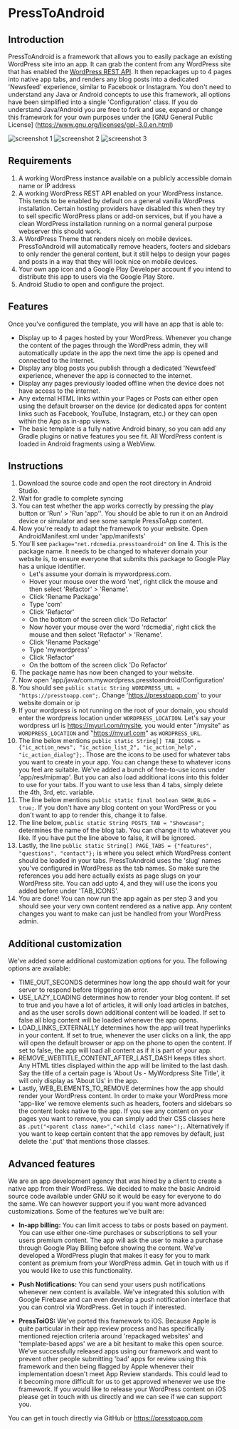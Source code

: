 # PressToAndroid

## Introduction

PressToAndroid is a framework that allows you to easily package an existing WordPress site into an app. It can grab the content from any WordPress site that has enabled the [WordPress REST API](https://developer.wordpress.org/rest-api/). It then repackages up to 4 pages into native app tabs, and renders any blog posts into a dedicated 'Newsfeed' experience, similar to Facebook or Instagram. You don't need to understand any Java or Android concepts to use this framework, all options have been simplified into a single 'Configuration' class. If you do understand Java/Android you are free to fork and use, expand or change this framework for your own purposes under the [GNU General Public License] (https://www.gnu.org/licenses/gpl-3.0.en.html)

![screenshot 1](https://presstoapp.com/wp-content/uploads/2018/09/Screenshot_1537444408-169x300.png "Screenshot 1")
![screenshot 2](https://presstoapp.com/wp-content/uploads/2018/09/Screenshot_1537444694-169x300.png "Screenshot 2")
![screenshot 3](https://presstoapp.com/wp-content/uploads/2018/09/Screenshot_1537444642-169x300.png "Screenshot 3")

## Requirements

1. A working WordPress instance available on a publicly accessible domain name or IP address
2. A working WordPress REST API enabled on your WordPress instance. This tends to be enabled by default on a general vanilla WordPress installation. Certain hosting providers have disabled this when they try to sell specific WordPress plans or add-on services, but if you have a clean WordPress installation running on a normal general purpose webserver this should work.
3. A WordPress Theme that renders nicely on mobile devices. PressToAndroid will automatically remove headers, footers and sidebars to only render the general content, but it still helps to design your pages and posts in a way that they will look nice on mobile devices.
4. Your own app icon and a Google Play Developer account if you intend to distribute this app to users via the Google Play Store.
5. Android Studio to open and configure the project.

## Features

Once you've configured the template, you will have an app that is able to:

* Display up to 4 pages hosted by your WordPress. Whenever you change the content of the pages through the WordPress admin, they will automatically update in the app the next time the app is opened and connected to the internet.
* Display any blog posts you publish through a dedicated 'Newsfeed' experience, whenever the app is connected to the internet.
* Display any pages previously loaded offline when the device does not have access to the internet. 
* Any external HTML links within your Pages or Posts can either open using the default browser on the device (or dedicated apps for content links such as Facebook, YouTube, Instagram, etc.) or they can open within the App as in-app views.
* The basic template is a fully native Android binary, so you can add any Gradle plugins or native features you see fit. All WordPress content is loaded in Android fragments using a WebView.

## Instructions

1. Download the source code and open the root directory in Android Studio.
2. Wait for gradle to complete syncing
3. You can test whether the app works correctly by pressing the play button or 'Run' > 'Run 'app''. You should be able to run it on an Android device or simulator and see some sample PressToApp content.
4. Now you're ready to adapt the framework to your website. Open AndroidManifest.xml under 'app/manifests'
5. You'll see `package="net.rdcmedia.presstoandroid"` on line 4. This is the package name. It needs to be changed to whatever domain your website is, to ensure everyone that submits this package to Google Play has a unique identifier. 
   * Let's assume your domain is mywordpress.com. 
   * Hover your mouse over the word 'net', right click the mouse and then select 'Refactor' > 'Rename'.
   * Click 'Rename Package'
   * Type 'com'
   * Click 'Refactor'
   * On the bottom of the screen click 'Do Refactor'
   * Now hover your mouse over the word 'rdcmedia', right click the mouse and then select 'Refactor' > 'Rename'.
   * Click 'Rename Package'
   * Type 'mywordpress'
   * Click 'Refactor' 
   * On the bottom of the screen click 'Do Refactor'
5. The package name has now been changed to your website.
6. Now open 'app/java/com.mywordpress.presstoandroid/Configuration'
7. You should see `public static String WORDPRESS_URL = "https://presstoapp.com";`. Change 'https://presstoapp.com' to your website domain or ip
8. If your wordpress is not running on the root of your domain, you should enter the wordpress location under `WORDPRESS_LOCATION`. Let's say your wordpress url is https://myurl.com/mysite, you would enter "/mysite" as `WORDPRESS_LOCATION` and "https://myurl.com" as `WORDPRESS_URL`.
9. The line below mentions `public static String[] TAB_ICONS = {"ic_action_news", "ic_action_list_2", "ic_action_help", "ic_action_dialog"};`. Those are the icons to be used for whatever tabs you want to create in your app. You can change these to whatever icons you feel are suitable. We've added a bunch of free-to-use icons under 'app/res/mipmap'. But you can also load additional icons into this folder to use for your tabs. If you want to use less than 4 tabs, simply delete the 4th, 3rd, etc. variable.
10. The line below mentions `public static final boolean SHOW_BLOG = true;`. If you don't have any blog content on your WordPress or you don't want to app to render this, change it to false.
11. The line below, `public static String POSTS_TAB = "Showcase";` determines the name of the blog tab. You can change it to whatever you like. If you have put the line above to false, it will be ignored.
12. Lastly, the line `public static String[] PAGE_TABS = {"features", "questions", "contact"};` is where you select which WordPress content should be loaded in your tabs. PressToAndroid uses the 'slug' names you've configured in WordPress as the tab names. So make sure the references you add here actually exists as page slugs on your WordPress site. You can add upto 4, and they will use the icons you added before under 'TAB_ICONS'.
13. You are done! You can now run the app again as per step 3 and you should see your very own content rendered as a native app. Any content changes you want to make can just be handled from your WordPress admin. 

## Additional customization

We've added some additional customization options for you. The following options are available:

* TIME_OUT_SECONDS determines how long the app should wait for your server to respond before triggering an error.
* USE_LAZY_LOADING determines how to render your blog content. If set to true and you have a lot of articles, it will only load articles in batches, and as the user scrolls down additional content will be loaded. If set to false all blog content will be loaded whenever the app opens.
* LOAD_LINKS_EXTERNALLY determines how the app will treat hyperlinks in your content. If set to true, whenever the user clicks on a link, the app will open the default browser or app on the phone to open the content. If set to false, the app will load all content as if it is part of your app.
* REMOVE_WEBTITLE_CONTENT_AFTER_LAST_DASH keeps titles short. Any HTML titles displayed within the app will be limited to the last dash. Say the title of a certain page is 'About Us - MyWordpress Site Title', it will only display as 'About Us' in the app.
* Lastly, WEB_ELEMENTS_TO_REMOVE determines how the app should render your WordPress content. In order to make your WordPress more 'app-like' we remove elements such as headers, footers and sidebars so the content looks native to the app. If you see any content on your pages you want to remove, you can simply add their CSS classes here as `.put("<parent class name>","<child class name>");`. Alternatively if you want to keep certain content that the app removes by default, just delete the '.put' that mentions those classes.

## Advanced features

We are an app development agency that was hired by a client to create a native app from their WordPress. We decided to make the basic Android source code available under GNU so it would be easy for everyone to do the same. We can however support you if you want more advanced customizations. Some of the features we've built are:

* **In-app billing:** You can limit access to tabs or posts based on payment. You can use either one-time purchases or subscriptions to sell your users premium content. The app will ask the user to make a purchase through Google Play Billing before showing the content. We've developed a WordPress plugin that makes it easy for you to mark content as premium from your WordPress admin. Get in touch with us if you would like to use this functionality. 

* **Push Notifications:** You can send your users push notifications whenever new content is available. We've integrated this solution with Google Firebase and can even develop a push notification interface that you can control via WordPress. Get in touch if interested.

* **PressToiOS:** We've ported this framework to iOS. Because Apple is quite particular in their app review process and has specifically mentioned rejection criteria around 'repackaged websites' and 'template-based apps' we are a bit hesitant to make this open source. We've successfully released apps using our framework and want to prevent other people submitting 'bad' apps for review using this framework and then being flagged by Apple whenever their implementation doesn't meet App Review standards. This could lead to it becoming more difficult for us to get approved whenever we use the framework. If you would like to release your WordPress content on iOS please get in touch with us directly and we can see if we can support you.

You can get in touch directly via GitHub or https://presstoapp.com
